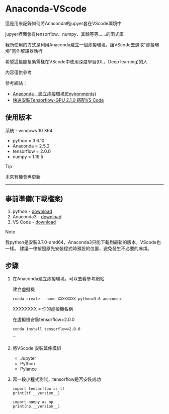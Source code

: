 # Anaconda-VScode
這是用來記錄如何將Anaconda的jupyer套在VScode環境中

jupyer裡面會有tensorflow、numpy、其餘等等......的函式庫

我所使用的方式是利用Anaconda建立一個虛擬環境，讓VScode去選取"虛擬環境"當作解譯器執行


希望這篇能幫助需樣在VScode中使用深度學習(DL，Deep learning)的人

內容僅供參考

參考網站：
* [Anaconda｜建立虛擬環境(Environments)](https://songzhu1030.medium.com/anaconda-%E5%BB%BA%E7%AB%8B%E8%99%9B%E6%93%AC%E7%92%B0%E5%A2%83-environments-2d1d78d9ccf0)
* [快速安裝Tensorflow-GPU 2.1.0 搭配VS Code](https://hackmd.io/@eric60305/SyKKaIzFw)

## 使用版本
系統 - windows 10 X64
* python = 3.6.10
* Anaconda = 2.5.2
* tensorflow = 2.0.0
* numpy = 1.19.5
>[!Tip]
>未來有機會再更新
****

## 事前準備(下載檔案)
1. python - [download](https://www.python.org/downloads/)
2. Anaconda3 - [download](https://www.anaconda.com/download)
3. VS Code - [download](https://code.visualstudio.com)
> [!NOTE] 
> 我python是安裝3.7.0-amd64，Anaconda3只能下載到最新的版本，VScode也一樣。
> 建議一律按照原先安裝程式時預設的位置，避免發生不必要的麻煩。

## 步驟
1. 在Anaconda建立虛擬環境，可以去看參考網站

   建立虛擬機
   ```
   conda create --name XXXXXXXX python=3.6 anaconda
   ```
   
   XXXXXXXX = 你的虛擬機名稱
   
   在虛擬機安裝tensorflow=2.0.0
   ```
   conda install tensorflow=2.0.0
   
   ˋˋˋ
   
3. 將VScode 安裝延伸模組
   - Jupyter 
   -  Python 
   -  Pylance
4. 寫一段小程式測試，tensorflow是否安裝成功
   ```
   import tensorflow as tf
   print(tf.__version__)
   
   import numpy as np
   print(np.__version__)
   ```

